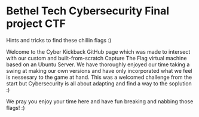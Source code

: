 # Bethel Tech Cybersecurity Final project CTF

Hints and tricks to find these chillin flags :)

Welcome to the Cyber Kickback GitHub page which was made to intersect with our custom and built-from-scratch Capture The Flag virtual machine based on an Ubuntu Server.
We have thoroughly enjoyed our time taking a swing at making our own versions and have only incorporated what we feel is nessesary to the game at hand. This was a welcomed challenge from the start but Cybersecurity is all about adapting and find a way to the soplution :)

We pray you enjoy your time here and have fun breaking and nabbing those flags! :)
